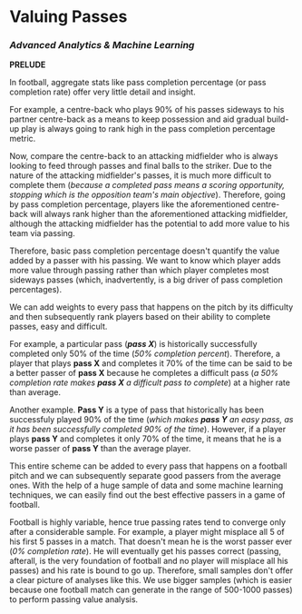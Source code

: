 # Valuing Passes
### _Advanced Analytics & Machine Learning_

**PRELUDE**

In football, aggregate stats like pass completion percentage (or pass completion rate) offer very little detail and insight. 

For example, a centre-back who plays 90% of his passes sideways to his partner centre-back as a means to keep possession and aid gradual build-up play is always going to rank high in the pass completion percentage metric. 

Now, compare the centre-back to an attacking midfielder who is always looking to feed through passes and final balls to the striker. Due to the nature of the attacking midfielder's passes, it is much more difficult to complete them (_because a completed pass means a scoring opportunity, stopping which is the opposition team's main objective_). Therefore, going by pass completion percentage, players like the aforementioned centre-back will always rank higher than the aforementioned attacking midfielder, although the attacking midfielder has the potential to add more value to his team via passing.

Therefore, basic pass completion percentage doesn't quantify the value added by a passer with his passing. We want to know which player adds more value through passing rather than which player completes most sideways passes (which, inadvertently, is a big driver of pass completion percentages).

We can add weights to every pass that happens on the pitch by its difficulty and then subsequently rank players based on their ability to complete passes, easy and difficult. 

For example, a particular pass (_**pass X**_) is historically successfully completed only 50% of the time (_50% completion percent_). Therefore, a player that plays **pass X** and completes it 70% of the time can be said to be a better passer of **pass X** because he completes a difficult pass (_a 50% completion rate makes **pass X** a difficult pass to complete_) at a higher rate than average.

Another example. **Pass Y** is a type of pass that historically has been successfuly played 90% of the time (_which makes **pass Y** an easy pass, as it has been successfully completed 90% of the time_). However, if a player plays **pass Y** and completes it only 70% of the time, it means that he is a worse passer of **pass Y** than the average player.

This entire scheme can be added to every pass that happens on a football pitch and we can subsequently separate good passers from the average ones. With the help of a huge sample of data and some machine learning techniques, we can easily find out the best effective passers in a game of football.

Football is highly variable, hence true passing rates tend to converge only after a considerable sample. For example, a player might misplace all 5 of his first 5 passes in a match. That doesn't mean he is the worst passer ever (_0% completion rate_). He will eventually get his passes correct (passing, afterall, is the very foundation of football and no player will misplace all his passes) and his rate is bound to go up. Therefore, small samples don't offer a clear picture of analyses like this. We use bigger samples (which is easier because one football match can generate in the range of 500-1000 passes) to perform passing value analysis.





